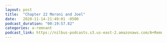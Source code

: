 ```yaml
---
layout: post
title:  "Chapter 22 Moroni and Joel"
date:   2020-11-14-21:49:01 -0500
podcast_duration: "00:19:57.82"
categories: a-remnant
podcast_link: https://nilbus-podcasts.s3.us-east-2.amazonaws.com/A+Remnant+Shall+Return/22+-+Chapter+22+Moroni+and+Joel.mp3
---
```

